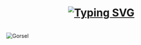 <a href="https://git.io/typing-svg"><h1 align="center"><img src="https://readme-typing-svg.demolab.com?font=Fira+Code&size=25&pause=1000&color=FFB000&width=435&lines=.+.+Salary-Calculation+.+." alt="Typing SVG" /></h1></a>
</br>
![Gorsel](https://r.resimlink.com/s4n_9.png)
